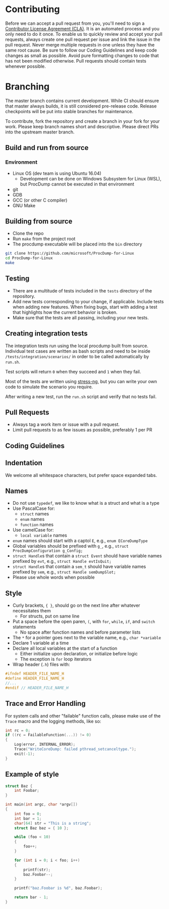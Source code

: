 # Contributing

Before we can accept a pull request from you, you'll need to sign a [Contributor License Agreement (CLA)](https://cla.microsoft.com). It is an automated process and you only need to do it once.
To enable us to quickly review and accept your pull requests, always create one pull request per issue and link the issue in the pull request. Never merge multiple requests in one unless they have the same root cause. Be sure to follow our Coding Guidelines and keep code changes as small as possible. Avoid pure formatting changes to code that has not been modified otherwise. Pull requests should contain tests whenever possible.

# Branching
The master branch contains current development.  While CI should ensure that master always builds, it is still considered pre-release code.  Release checkpoints will be put into stable branches for maintenance.

To contribute, fork the repository and create a branch in your fork for your work.  Please keep branch names short and descriptive.  Please direct PRs into the upstream master branch.

## Build and run from source
### Environment
* Linux OS (dev team is using Ubuntu 16.04)
  * Development can be done on Windows Subsystem for Linux (WSL), but ProcDump cannot be executed in that environment
* git
* GDB
* GCC (or other C compiler)
* GNU Make

## Building from source
* Clone the repo
* Run `make` from the project root
* The procdump executable will be placed into the `bin` directory
```sh
git clone https://github.com/microsoft/ProcDump-for-Linux
cd ProcDump-for-Linux
make
```

## Testing
* There are a multitude of tests included in the `tests` directory of the repository.  
* Add new tests corresponding to your change, if applicable. Include tests when adding new features. When fixing bugs, start with adding a test that highlights how the current behavior is broken.  
* Make sure that the tests are all passing, including your new tests.

## Creating integration tests
The integration tests run using the local procdump built from source. Individual test cases are written as bash scripts and need to be inside `/tests/integration/scenarios/` in order to be called automatically by `run.sh`.

Test scripts will return `0` when they succeed and `1` when they fail.

Most of the tests are written using [stress-ng](https://wiki.ubuntu.com/Kernel/References/stress-ng "stress-ng manual"), but you can write your own code to simulate the scenario you require.

After writing a new test, run the `run.sh` script and verify that no tests fail.

## Pull Requests
* Always tag a work item or issue with a pull request.
* Limit pull requests to as few issues as possible, preferably 1 per PR

## Coding Guidelines
## Indentation
We welcome all whitespace characters, but prefer space expanded tabs.
## Names
* Do not use `typedef`, we like to know what is a struct and what is a type
* Use PascalCase for:
  * `struct` names
  * `enum` names
  * `function` names
* Use camelCase for:
  * `local variable` names
* `enum` names should start with a captol `E`, e.g., `enum ECoreDumpType`
* Global variables should be prefixed with `g_`, e.g., `struct ProcDumpConfiguration g_Config;`
* `struct Handle`s that contain a `struct Event` should have variable names prefixed by `evt`, e.g., `struct Handle evtIsQuit;`
* `struct Handle`s that contain a `sem_t` should have variable names prefixed by `sem`, e.g., `struct Handle semDumpSlot;`
* Please use whole words when possible
## Style
* Curly brackets, `{ }`, should go on the next line after whatever necessitates them
  * For structs, put on same line
* Put a space before the open paren, `(`, with `for`, `while`, `if`, and `switch` statements
  * No space after function names and before parameter lists
* The `*` for a pointer goes next to the variable name, e.g., `char *variable`
* Declare 1 variable at a time
* Declare all local variables at the start of a function
  * Either initialize upon declaration, or initialize before logic
  * The exception is `for` loop iterators
* Wrap header (`.h`) files with:
```c
#ifndef HEADER_FILE_NAME_H
#define HEADER_FILE_NAME_H
//...
#endif // HEADER_FILE_NAME_H
```

## Trace and Error Handling
For system calls and other "failable" function calls, please make use of the `Trace` macro and the logging methods, like so:

```c
int rc = 0;
if ((rc = FailableFunction(...)) != 0)
{
    Log(error, INTERNAL_ERROR);
    Trace("WriteCoreDump: failed pthread_setcanceltype.");
    exit(-1);
}
```
## Example of style

```c
struct Baz {
    int Foobar;
}

int main(int argc, char *argv[])
{
    int foo = 0;
    int bar = 1;
    char[64] str = "This is a string";
    struct Baz baz = { 10 };

    while (foo < 10)
    {
        foo++;
    }

    for (int i = 0; i < foo; i++)
    {
        printf(str);
        baz.Foobar--;
    }

    printf("baz.Foobar is %d", baz.Foobar);

    return bar - 1;
}
```
